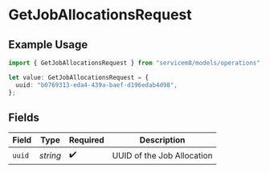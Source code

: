 # GetJobAllocationsRequest

## Example Usage

```typescript
import { GetJobAllocationsRequest } from "servicem8/models/operations";

let value: GetJobAllocationsRequest = {
  uuid: "b0769313-eda4-439a-baef-d196edab4d98",
};
```

## Fields

| Field                      | Type                       | Required                   | Description                |
| -------------------------- | -------------------------- | -------------------------- | -------------------------- |
| `uuid`                     | *string*                   | :heavy_check_mark:         | UUID of the Job Allocation |